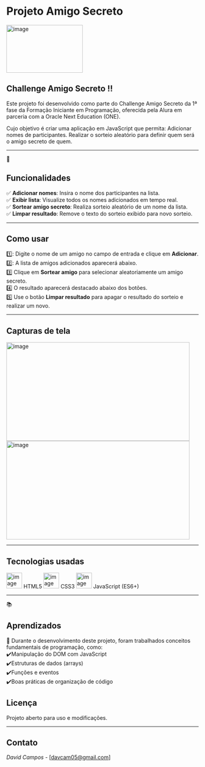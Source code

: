 # Projeto Amigo Secreto 
<img width="200" height="125" alt="image" src="https://github.com/user-attachments/assets/ff622341-cd99-49d7-b405-cbcc5adc25d0" />


## Challenge Amigo Secreto :bangbang:

Este projeto foi desenvolvido como parte do Challenge Amigo Secreto da 1ª fase da Formação Iniciante em Programação, oferecida pela Alura em parceria com a Oracle Next Education (ONE).

Cujo objetivo é criar uma aplicação em JavaScript que permita:
Adicionar nomes de participantes.
Realizar o sorteio aleatório para definir quem será o amigo secreto de quem.

---

🚀 
## Funcionalidades

✅ **Adicionar nomes**: Insira o nome dos participantes na lista.  
✅ **Exibir lista**: Visualize todos os nomes adicionados em tempo real.  
✅ **Sortear amigo secreto**: Realiza sorteio aleatório de um nome da lista.  
✅ **Limpar resultado**: Remove o texto do sorteio exibido para novo sorteio.  

---

## Como usar

1️⃣: Digite o nome de um amigo no campo de entrada e clique em **Adicionar**.  
2️⃣: A lista de amigos adicionados aparecerá abaixo.  
3️⃣ Clique em **Sortear amigo** para selecionar aleatoriamente um amigo secreto.  
4️⃣ O resultado aparecerá destacado abaixo dos botões.  
5️⃣ Use o botão **Limpar resultado** para apagar o resultado do sorteio e realizar um novo.  

---
## Capturas de tela
<img width="480" height="258" alt="image" src="https://github.com/user-attachments/assets/0bd1aa44-4df8-4928-8e2d-e690626c816b" />
                                                                                                                                  
<img width="480" height="258" alt="image" src="https://github.com/user-attachments/assets/6132c345-df69-43e5-b87d-14582bf42b76" />


---
## Tecnologias usadas

<img width="41" height="41" alt="image" src="https://github.com/user-attachments/assets/1b111b20-a336-496f-82bc-a7f490008d94" /> HTML5
<img width="41" height="41" alt="image" src="https://github.com/user-attachments/assets/10b1debd-3902-4a7e-98fd-90f58490debe" /> CSS3
<img width="41" height="41" alt="image" src="https://github.com/user-attachments/assets/d1ba547c-2402-4952-8ce9-afcd80cf8700" /> JavaScript (ES6+)

---
📚 
## Aprendizados
:notebook: Durante o desenvolvimento deste projeto, foram trabalhados conceitos fundamentais de programação, como:  
:heavy_check_mark:Manipulação do DOM com JavaScript  
:heavy_check_mark:Estruturas de dados (arrays)  
:heavy_check_mark:Funções e eventos  
:heavy_check_mark:Boas práticas de organização de código  

## Licença

Projeto aberto para uso e modificações.  

---

## Contato

*David Campos* - [davcam05@gmail.com]
